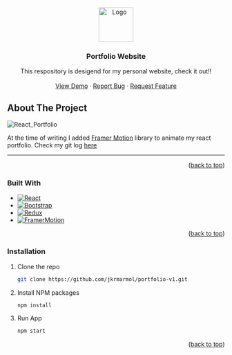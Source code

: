 <!-- Improved compatibility of back to top link: See: https://github.com/othneildrew/Best-README-Template/pull/73 -->
<a name="readme-top"></a>
<!--
*** Thanks for checking out the Best-README-Template. If you have a suggestion
*** that would make this better, please fork the repo and create a pull request
*** or simply open an issue with the tag "enhancement".
*** Don't forget to give the project a star!
*** Thanks again! Now go create something AMAZING! :D
-->



<!-- PROJECT SHIELDS -->
<!--
*** I'm using markdown "reference style" links for readability.
*** Reference links are enclosed in brackets [ ] instead of parentheses ( ).
*** See the bottom of this document for the declaration of the reference variables
*** for contributors-url, forks-url, etc. This is an optional, concise syntax you may use.
*** https://www.markdownguide.org/basic-syntax/#reference-style-links
-->


<!-- PROJECT LOGO -->
<br />
<div align="center">
  <a href="https://github.com/jkrmarmol/portfolio-v1">
    <img src="https://jkrmarmol.netlify.app/static/media/kmlogo_wobg.c4e5f523a4f045f3c1fc.png" alt="Logo" width="80" height="80">
  </a>

<h3 align="center">Portfolio Website</h3>

  <p align="center">
    This respository is desigend for my personal website, check it out!!
    <br />
    <br />
    <a href="https://jkrmarmol.netlify.app/" target="_blank">View Demo</a>
    ·
    <a href="https://github.com/jkrmarmol/portfolio-v1/issues">Report Bug</a>
    ·
    <a href="https://github.com/jkrmarmol/portfolio-v1/issues">Request Feature</a>
  </p>
</div>



<!-- ABOUT THE PROJECT -->
## About The Project

![React_Portfolio](https://i.postimg.cc/Y0Hq9KYy/portfolio-webiste.png)

At the time of writing I added [Framer Motion](https://www.framer.com/motion/) library to animate my react portfolio. Check my git log [here](https://github.com/jkrmarmol/portfolio-v1/commits/main)

<hr />

<p align="right">(<a href="#readme-top">back to top</a>)</p>



### Built With

* [![React][React.js]][React-url]
* [![Bootstrap][Bootstrap.com]][Bootstrap-url]
* [![Redux][Redux.js]][Redux-url]
* [![FramerMotion][Framer.com]][Framer-url]

<p align="right">(<a href="#readme-top">back to top</a>)</p>



<!-- GETTING STARTED -->
### Installation

1.  Clone the repo
    ```sh
    git clone https://github.com/jkrmarmol/portfolio-v1.git
    ```
2.  Install NPM packages
    ```sh
    npm install
    ```
3.  Run App
    ```sh
    npm start
    ```

<p align="right">(<a href="#readme-top">back to top</a>)</p>





<!-- MARKDOWN LINKS & IMAGES -->
<!-- https://www.markdownguide.org/basic-syntax/#reference-style-links -->
[React.js]: https://img.shields.io/badge/React-20232A?style=for-the-badge&logo=react&logoColor=61DAFB
[React-url]: https://reactjs.org/
[Redux.js]: https://img.shields.io/badge/Redux-182747?style=for-the-badge&logo=redux&logoColor=white
[Redux-url]: https://redux.js.org/
[Framer.com]: https://img.shields.io/badge/Framer%20Motion-1363DF?style=for-the-badge&logo=framer&logoColor=white
[Framer-url]: https://www.framer.com/motion/
[Bootstrap.com]: https://img.shields.io/badge/Bootstrap-563D7C?style=for-the-badge&logo=bootstrap&logoColor=white
[Bootstrap-url]: https://getbootstrap.com
